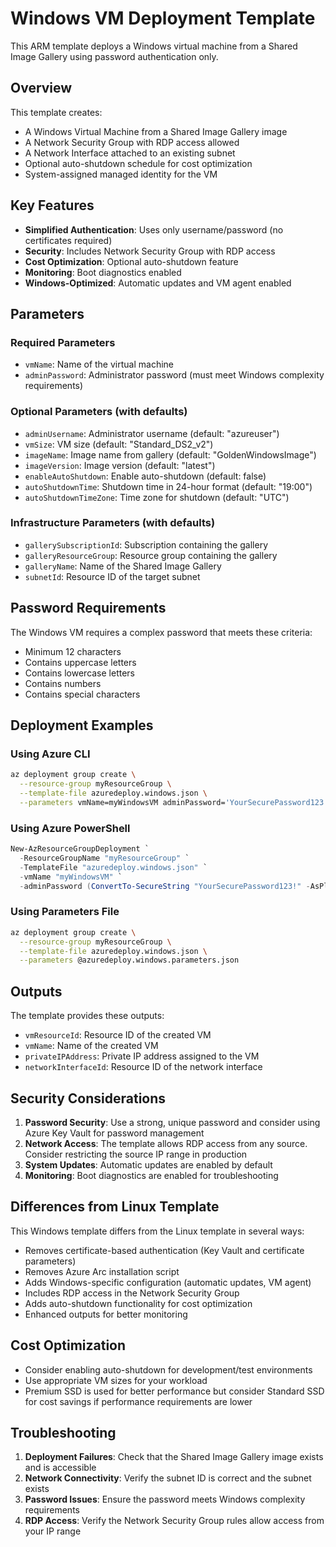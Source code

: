 # Windows VM Deployment Template

This ARM template deploys a Windows virtual machine from a Shared Image Gallery using password authentication only.

## Overview

This template creates:
- A Windows Virtual Machine from a Shared Image Gallery image
- A Network Security Group with RDP access allowed
- A Network Interface attached to an existing subnet
- Optional auto-shutdown schedule for cost optimization
- System-assigned managed identity for the VM

## Key Features

- **Simplified Authentication**: Uses only username/password (no certificates required)
- **Security**: Includes Network Security Group with RDP access
- **Cost Optimization**: Optional auto-shutdown feature
- **Monitoring**: Boot diagnostics enabled
- **Windows-Optimized**: Automatic updates and VM agent enabled

## Parameters

### Required Parameters
- `vmName`: Name of the virtual machine
- `adminPassword`: Administrator password (must meet Windows complexity requirements)

### Optional Parameters (with defaults)
- `adminUsername`: Administrator username (default: "azureuser")
- `vmSize`: VM size (default: "Standard_DS2_v2")
- `imageName`: Image name from gallery (default: "GoldenWindowsImage")
- `imageVersion`: Image version (default: "latest")
- `enableAutoShutdown`: Enable auto-shutdown (default: false)
- `autoShutdownTime`: Shutdown time in 24-hour format (default: "19:00")
- `autoShutdownTimeZone`: Time zone for shutdown (default: "UTC")

### Infrastructure Parameters (with defaults)
- `gallerySubscriptionId`: Subscription containing the gallery
- `galleryResourceGroup`: Resource group containing the gallery
- `galleryName`: Name of the Shared Image Gallery
- `subnetId`: Resource ID of the target subnet

## Password Requirements

The Windows VM requires a complex password that meets these criteria:
- Minimum 12 characters
- Contains uppercase letters
- Contains lowercase letters
- Contains numbers
- Contains special characters

## Deployment Examples

### Using Azure CLI
```bash
az deployment group create \
  --resource-group myResourceGroup \
  --template-file azuredeploy.windows.json \
  --parameters vmName=myWindowsVM adminPassword='YourSecurePassword123!'
```

### Using Azure PowerShell
```powershell
New-AzResourceGroupDeployment `
  -ResourceGroupName "myResourceGroup" `
  -TemplateFile "azuredeploy.windows.json" `
  -vmName "myWindowsVM" `
  -adminPassword (ConvertTo-SecureString "YourSecurePassword123!" -AsPlainText -Force)
```

### Using Parameters File
```bash
az deployment group create \
  --resource-group myResourceGroup \
  --template-file azuredeploy.windows.json \
  --parameters @azuredeploy.windows.parameters.json
```

## Outputs

The template provides these outputs:
- `vmResourceId`: Resource ID of the created VM
- `vmName`: Name of the created VM
- `privateIPAddress`: Private IP address assigned to the VM
- `networkInterfaceId`: Resource ID of the network interface

## Security Considerations

1. **Password Security**: Use a strong, unique password and consider using Azure Key Vault for password management
2. **Network Access**: The template allows RDP access from any source. Consider restricting the source IP range in production
3. **System Updates**: Automatic updates are enabled by default
4. **Monitoring**: Boot diagnostics are enabled for troubleshooting

## Differences from Linux Template

This Windows template differs from the Linux template in several ways:
- Removes certificate-based authentication (Key Vault and certificate parameters)
- Removes Azure Arc installation script
- Adds Windows-specific configuration (automatic updates, VM agent)
- Includes RDP access in the Network Security Group
- Adds auto-shutdown functionality for cost optimization
- Enhanced outputs for better monitoring

## Cost Optimization

- Consider enabling auto-shutdown for development/test environments
- Use appropriate VM sizes for your workload
- Premium SSD is used for better performance but consider Standard SSD for cost savings if performance requirements are lower

## Troubleshooting

1. **Deployment Failures**: Check that the Shared Image Gallery image exists and is accessible
2. **Network Connectivity**: Verify the subnet ID is correct and the subnet exists
3. **Password Issues**: Ensure the password meets Windows complexity requirements
4. **RDP Access**: Verify the Network Security Group rules allow access from your IP range
